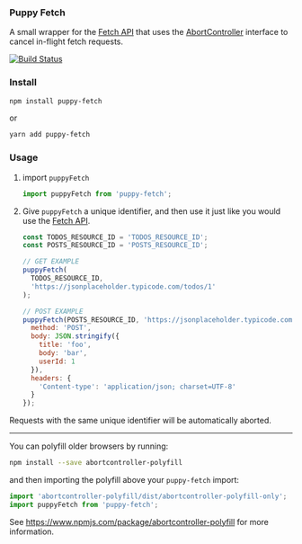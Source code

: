 ### Puppy Fetch

A small wrapper for the [Fetch API](https://developer.mozilla.org/en-US/docs/Web/API/Fetch_API) that uses the [AbortController](https://developer.mozilla.org/en-US/docs/Web/API/AbortController) interface to cancel in-flight fetch requests.

[![Build Status](https://travis-ci.org/dankreiger/puppy-fetch.svg?branch=master)](https://travis-ci.org/dankreiger/puppy-fetch)

### Install

```sh
npm install puppy-fetch
```

or

```sh
yarn add puppy-fetch
```

### Usage

1. import `puppyFetch`

   ```js
   import puppyFetch from 'puppy-fetch';
   ```

2. Give `puppyFetch` a unique identifier, and then use it just like you would use the [Fetch API](https://developer.mozilla.org/en-US/docs/Web/API/Fetch_API/Using_Fetch).

   ```js
   const TODOS_RESOURCE_ID = 'TODOS_RESOURCE_ID';
   const POSTS_RESOURCE_ID = 'POSTS_RESOURCE_ID';

   // GET EXAMPLE
   puppyFetch(
     TODOS_RESOURCE_ID,
     'https://jsonplaceholder.typicode.com/todos/1'
   );

   // POST EXAMPLE
   puppyFetch(POSTS_RESOURCE_ID, 'https://jsonplaceholder.typicode.com/posts', {
     method: 'POST',
     body: JSON.stringify({
       title: 'foo',
       body: 'bar',
       userId: 1
     }),
     headers: {
       'Content-type': 'application/json; charset=UTF-8'
     }
   });
   ```

Requests with the same unique identifier will be automatically aborted.

---

You can polyfill older browsers by running:

```sh
npm install --save abortcontroller-polyfill
```

and then importing the polyfill above your `puppy-fetch` import:

```js
import 'abortcontroller-polyfill/dist/abortcontroller-polyfill-only';
import puppyFetch from 'puppy-fetch';
```

See https://www.npmjs.com/package/abortcontroller-polyfill for more information.
